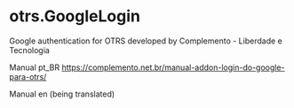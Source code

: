 # otrs.GoogleLogin
Google authentication for OTRS developed by Complemento - Liberdade e Tecnologia

Manual pt_BR
https://complemento.net.br/manual-addon-login-do-google-para-otrs/

Manual en
(being translated)

